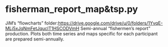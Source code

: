 # fisherman_report_map&tsp.py

JiM’s “flowcharts” folder:https://drive.google.com/drive/u/0/folders/1YvqE-MLj5xJqNmFetJquclT1HSCODVmH
Semi-annual “fishermen’s report” production. Plots both time series and maps specific for each participant are prepared semi-annually. 
